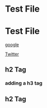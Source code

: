 # Test File

<h1> Test File </h1>

[google](https://google.com)

<a href="https://Twitter.com">Twitter</a>

## h2 Tag

### adding a h3 tag

<h2> h2 Tag </h2>
